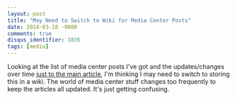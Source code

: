 ```yaml
---
layout: post
title: "May Need to Switch to Wiki for Media Center Posts"
date: 2014-03-18 -0800
comments: true
disqus_identifier: 1836
tags: [media]
---
```

Looking at the list of media center posts I've got and the
updates/changes over time [just to the main
article](/archive/2008/09/30/overview-of-my-media-center-solution.aspx),
I'm thinking I may need to switch to storing this in a wiki. The world
of media center stuff changes too frequently to keep the articles all
updated. It's just getting confusing.
